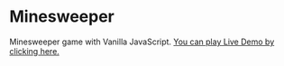 # Minesweeper
Minesweeper game with Vanilla JavaScript. [You can play Live Demo by clicking here.](https://berke581.github.io/Minesweeper/)
